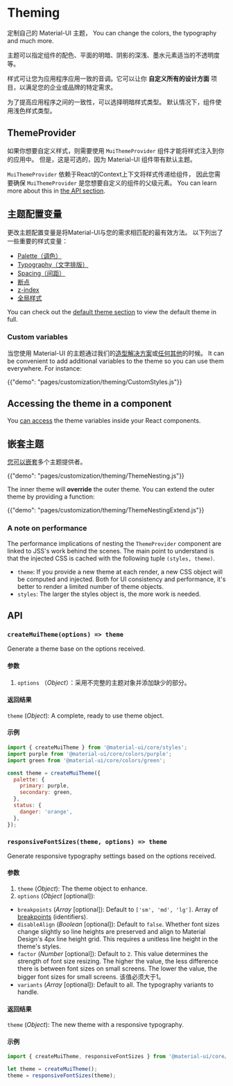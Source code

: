 # Theming

<p class="description">定制自己的 Material-UI 主题， You can change the colors, the typography and much more.</p>

主题可以指定组件的配色、平面的明暗、阴影的深浅、墨水元素适当的不透明度等。

样式可让您为应用程序应用一致的音调。它可以让你 **自定义所有的设计方面** 项目，以满足您的企业或品牌的特定需求。

为了提高应用程序之间的一致性，可以选择明暗样式类型。 默认情况下，组件使用浅色样式类型。

## ThemeProvider

如果你想要自定义样式，则需要使用 `MuiThemeProvider` 组件才能将样式注入到你的应用中。 但是，这是可选的，因为 Material-UI 组件带有默认主题。

`MuiThemeProvider` 依赖于React的Context上下文将样式传递给组件， 因此您需要确保 `MuiThemeProvider` 是您想要自定义的组件的父级元素。 You can learn more about this in [the API section](/styles/api/#themeprovider).

## 主题配置变量

更改主题配置变量是将Material-UI与您的需求相匹配的最有效方法。 以下列出了一些重要的样式变量：

- [Palette（调色）](/customization/palette/)
- [Typography（文字排版）](/customization/typography/)
- [Spacing（间距）](/customization/spacing/)
- [断点](/customization/breakpoints/)
- [z-index](/customization/z-index/)
- [全局样式](/customization/globals/)

You can check out the [default theme section](/customization/default-theme/) to view the default theme in full.

### Custom variables

当您使用 Material-UI 的主题通过我们的[造型解决方案](/styles/basics/)或[任何其他](/guides/interoperability/#themeprovider)的时候。 It can be convenient to add additional variables to the theme so you can use them everywhere. For instance:

{{"demo": "pages/customization/theming/CustomStyles.js"}}

## Accessing the theme in a component

You [can access](/styles/advanced/#accessing-the-theme-in-a-component) the theme variables inside your React components.

## 嵌套主题

[您可以嵌套](/styles/advanced/#theme-nesting)多个主题提供者。

{{"demo": "pages/customization/theming/ThemeNesting.js"}}

The inner theme will **override** the outer theme. You can extend the outer theme by providing a function:

{{"demo": "pages/customization/theming/ThemeNestingExtend.js"}}

### A note on performance

The performance implications of nesting the `ThemeProvider` component are linked to JSS's work behind the scenes. The main point to understand is that the injected CSS is cached with the following tuple `(styles, theme)`.

- `theme`: If you provide a new theme at each render, a new CSS object will be computed and injected. Both for UI consistency and performance, it's better to render a limited number of theme objects.
- `styles`: The larger the styles object is, the more work is needed.

## API

### `createMuiTheme(options) => theme`

Generate a theme base on the options received.

#### 参数

1. `options` （*Object*）：采用不完整的主题对象并添加缺少的部分。

#### 返回结果

`theme` (*Object*): A complete, ready to use theme object.

#### 示例

```js
import { createMuiTheme } from '@material-ui/core/styles';
import purple from '@material-ui/core/colors/purple';
import green from '@material-ui/core/colors/green';

const theme = createMuiTheme({
  palette: {
    primary: purple,
    secondary: green,
  },
  status: {
    danger: 'orange',
  },
});
```

### `responsiveFontSizes(theme, options) => theme`

Generate responsive typography settings based on the options received.

#### 参数

1. `theme` (*Object*): The theme object to enhance.
2. `options` (*Object* [optional]):

- `breakpoints` (*Array<string>* [optional]): Default to `['sm', 'md', 'lg']`. Array of [breakpoints](/customization/breakpoints/) (identifiers).
- `disableAlign` (*Boolean* [optional]): Default to `false`. Whether font sizes change slightly so line heights are preserved and align to Material Design's 4px line height grid. This requires a unitless line height in the theme's styles.
- `factor` (*Number* [optional]): Default to `2`. This value determines the strength of font size resizing. The higher the value, the less difference there is between font sizes on small screens. The lower the value, the bigger font sizes for small screens. 该值必须大于1。
- `variants` (*Array<string>* [optional]): Default to all. The typography variants to handle.

#### 返回结果

`theme` (*Object*): The new theme with a responsive typography.

#### 示例

```js
import { createMuiTheme, responsiveFontSizes } from '@material-ui/core/styles';

let theme = createMuiTheme();
theme = responsiveFontSizes(theme);
```